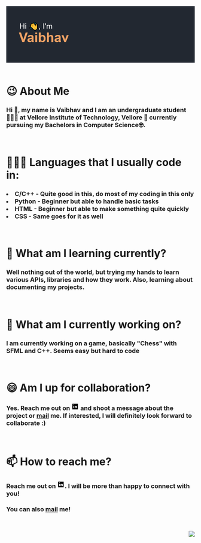 <!--
**GhostVaibhav/GhostVaibhav** is a ✨ _special_ ✨ repository because its `README.md` (this file) appears on your GitHub profile.

Here are some ideas to get you started:

- 🔭 I’m currently working on ...
- 🌱 I’m currently learning ...
- 👯 I’m looking to collaborate on ...
- 🤔 I’m looking for help with ...
- 💬 Ask me about ...
- 📫 How to reach me: ...
- 😄 Pronouns: ...
- ⚡ Fun fact: ...
-->
<header>
<img src="header.png" width="1200"/>
</header>

# :wink: About Me
### Hi :wave:, my name is Vaibhav and I am an undergraduate student 👨🏻‍🎓 at Vellore Institute of Technology, Vellore 🏫 currently pursuing my Bachelors in Computer Science:nerd_face:.
<br>

# 👨🏻‍💻 Languages that I usually code in:
### <b><li>C/C++</b> - Quite good in this, do most of my coding in this only<b><li>Python</b> - Beginner but able to handle basic tasks<b><li>HTML</b> - Beginner but able to make something quite quickly <b><li>CSS</b> - Same goes for it as well
<br>

# 🌱 What am I learning currently?
### Well nothing out of the world, but trying my hands to learn various APIs, libraries and how they work. Also, learning about documenting my projects.
<br>

# :dart: What am I currently working on?
### I am currently working on a game, basically "Chess" with SFML and C++. <b>Seems easy</b> but hard to code
<br>

# 😄 Am I up for collaboration?

### Yes. Reach me out on  [<img src="linkedin.gif" width="20" height="20"/>][2]  and shoot a message about the project or <a href="mailto:sharmavaibhav110028@gmail.com">mail</a> me. If interested, I will definitely look forward to collaborate :)
<br>

# 📫 How to reach me?

### Reach me out on  [<img src="linkedin.gif" width="20" height="20"/>][2]. I will be more than happy to connect with you!
### You can also <a href="mailto:sharmavaibhav110028@gmail.com">mail</a> me!
<br>


[2]: https://www.linkedin.com/in/ghost-vaibhav/

[<img align="right" src="https://github-readme-stats.vercel.app/api?username=GhostVaibhav&show_icons=true&theme=tokyonight"/>](https://github.com/GhostVaibhav/)

